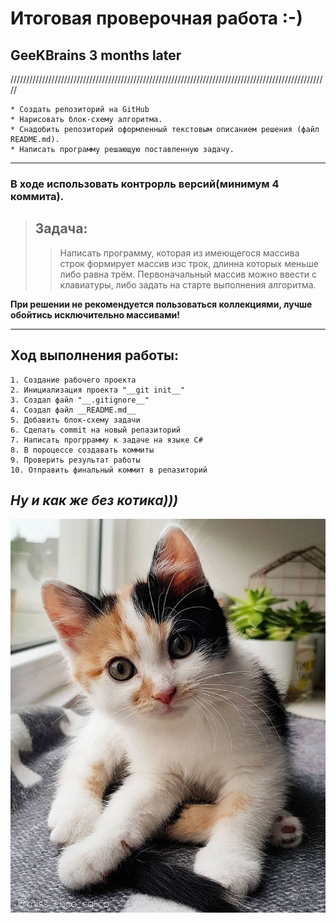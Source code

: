 
# Итоговая проверочная работа :-)
## GeeKBrains 3 months later

/////////////////////////////////////////////////////////////////////////////////////////////////////

    * Создать репозиторий на GitHub 
    * Нарисовать блок-схему алгоритма.
    * Снадобить репозиторий оформленный текстовым описанием решения (файл README.md).
    * Написать программу решающую поставленную задачу.

___
### __В ходе использовать контрорль версий(минимум 4 коммита).__

>## Задача:
>>Написать программу, которая из имеющегося массива строк формирует массив изс трок, длинна которых меньше либо равна трём. 
Первоначальный массив можно ввести с клавиатуры, либо задать на старте выполнения алгоритма. 

__При решении не рекомендуется пользоваться коллекциями, лучше обойтись исключительно массивами!__
___
## __Ход выполнения работы:__

    1. Создание рабочего проекта
    2. Инициализация проекта "__git init__"
    3. Создал файл "__.gitignore__"
    4. Создал файл __README.md__
    5. Добавить блок-схему задачи
    6. Сделать commit на новый репазиторий
    7. Написать прогррамму к задаче на языке C#
    8. В пороцессе создавать коммиты
    9. Проверить результат работы
    10. Отправить финальный коммит в репазиторий
    

## ___Ну и как же без котика)))___
![cat](cat.jpg)







